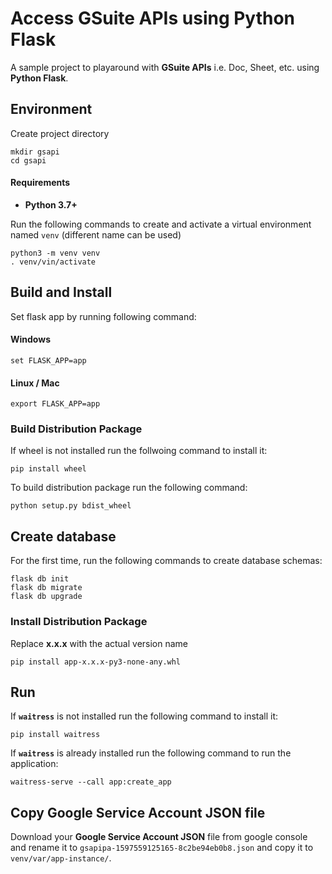 # Access GSuite APIs using Python Flask

A sample project to playaround with **GSuite APIs** i.e. Doc, Sheet, etc. using **Python Flask**.

## Environment

Create project directory

    mkdir gsapi
    cd gsapi
    
#### Requirements
* **Python 3.7+**

Run the following commands to create and activate a virtual environment named `venv` (different name can be used)

    python3 -m venv venv
    . venv/vin/activate

## Build and Install
Set flask app by running following command:
#### Windows
    
    set FLASK_APP=app

#### Linux / Mac

    export FLASK_APP=app

### Build Distribution Package
If wheel is not installed run the follwoing command to install it:

    pip install wheel

To build distribution package run the following command:

    python setup.py bdist_wheel

    
## Create database
For the first time, run the following commands to create database schemas:

    flask db init
    flask db migrate
    flask db upgrade

### Install Distribution Package
Replace **x.x.x** with the actual version name

    pip install app-x.x.x-py3-none-any.whl

## Run
If **`waitress`** is not installed run the following command to install it:

    pip install waitress

If **`waitress`** is already installed run the following command to run the application:

    waitress-serve --call app:create_app

## Copy Google Service Account JSON file
Download your **Google Service Account JSON** file from google console and rename it to `gsapipa-1597559125165-8c2be94eb0b8.json` and copy it to `venv/var/app-instance/`.
